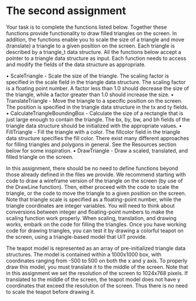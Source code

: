 # The second assignment 

Your task is to complete the functions listed below. Together these functions
provide functionality to draw filled triangles on the screen. In addition, the
functions enable you to scale the size of a triangle and move (translate) a
triangle to a given position on the screen.
Each triangle is described by a triangle_t data structure. All the functions below
accept a pointer to a triangle data structure as input. Each function needs to
access and modify the fields of the data structure as appropriate.

• ScaleTriangle - Scale the size of the triangle. The scaling factor is specified
in the scale field in the triangle data structure. The scaling factor is a floating
point number. A factor less than 1.0 should decrease the size of the triangle,
while a factor greater than 1.0 should increase the size.
• TranslateTriangle - Move the triangle to a specific position on the screen.
The position is specified in the triangle data structure in the tx and ty fields.
• CalculateTriangleBoundingBox - Calculate the size of a rectangle that is
just large enough to contain the triangle. The bx, by, bw, and bh fields of the
triangle data structure should be initialized with the appropriate values.
• FillTriangle - Fill the triangle with a color. The fillcolor field in the triangle
data structure specifies the fill color. There exist many different approaches
for filling triangles and polygons in general. See the Resources section below
for some inspiration.
• DrawTriangle - Draw a scaled, translated, and filled triangle on the screen.

In this assignment, there should be no need to define functions beyond those
already defined in the files we provide. We recommend starting with code to
draw a wireframe version of the triangle on the screen (by use of the DrawLine
function). 
Then, either proceed with the code to scale the triangle, or the code to move the
triangle to a given position on the screen. Note that triangle scale is specified as
a floating-point number, while the triangle coordinates are integer variables. You
will need to think about conversions between integer and floating-point numbers
to make the scaling function work properly. When scaling, translation, and
drawing works, embark on the code for filling the triangles.
Once you have working code for drawing triangles, you can test it by drawing a
colorful teapot on the screen, using a triangle-based model that UiT provide. 

The teapot model is represented as an array of pre-initialized triangle data
structures. The model is contained within a 1000x1000 box, with coordinates
ranging from -500 to 500 on both the x and y axis. To properly draw this model,
you must translate it to the middle of the screen. Note that in this assignment we
set the resolution of the screen to 1024x768 pixels. If translated to the middle of
the screen, the teapot model does not have y coordinates that exceed the
resolution of the screen. Thus there is no need to scale the teapot before drawing
it.
